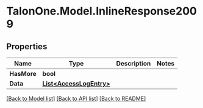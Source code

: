 # TalonOne.Model.InlineResponse2009
## Properties

Name | Type | Description | Notes
------------ | ------------- | ------------- | -------------
**HasMore** | **bool** |  | 
**Data** | [**List&lt;AccessLogEntry&gt;**](AccessLogEntry.md) |  | 

[[Back to Model list]](../README.md#documentation-for-models) [[Back to API list]](../README.md#documentation-for-api-endpoints) [[Back to README]](../README.md)

